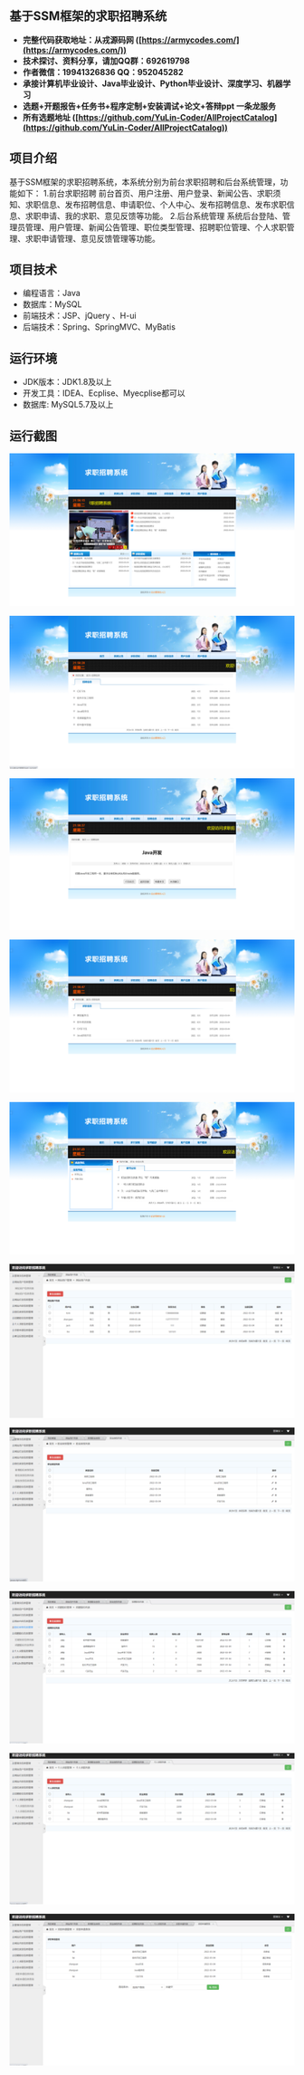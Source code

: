 ## 基于SSM框架的求职招聘系统

- <b>完整代码获取地址：从戎源码网 ([https://armycodes.com/](https://armycodes.com/))</b>
- <b>技术探讨、资料分享，请加QQ群：692619798</b> 
- <b>作者微信：19941326836  QQ：952045282</b> 
- <b>承接计算机毕业设计、Java毕业设计、Python毕业设计、深度学习、机器学习</b>
- <b>选题+开题报告+任务书+程序定制+安装调试+论文+答辩ppt 一条龙服务</b>
- <b>所有选题地址 ([https://github.com/YuLin-Coder/AllProjectCatalog](https://github.com/YuLin-Coder/AllProjectCatalog)) </b>

## 项目介绍
基于SSM框架的求职招聘系统，本系统分别为前台求职招聘和后台系统管理，功能如下：
1.前台求职招聘
前台首页、用户注册、用户登录、新闻公告、求职须知、求职信息、发布招聘信息、申请职位、个人中心、发布招聘信息、发布求职信息、求职申请、我的求职、意见反馈等功能。
2.后台系统管理
系统后台登陆、管理员管理、用户管理、新闻公告管理、职位类型管理、招聘职位管理、个人求职管理、求职申请管理、意见反馈管理等功能。

## 项目技术
- 编程语言：Java
- 数据库：MySQL
- 前端技术：JSP、jQuery 、H-ui
- 后端技术：Spring、SpringMVC、MyBatis

## 运行环境
- JDK版本：JDK1.8及以上
- 开发工具：IDEA、Ecplise、Myecplise都可以
- 数据库: MySQL5.7及以上

## 运行截图
![](screenshot/1.png)

![](screenshot/2.png)

![](screenshot/3.png)

![](screenshot/4.png)

![](screenshot/5.png)

![](screenshot/6.png)

![](screenshot/7.png)

![](screenshot/8.png)

![](screenshot/9.png)

![](screenshot/10.png)
